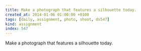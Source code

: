```yaml
---
title: Make a photograph that features a silhouette today.
created_at: 2014-01-06 01:00:00 +0100
tags: [daily, assignment, photo, shoot, ds547]
kind: assignment
index: 547
---
```


Make a photograph that features a silhouette today.
